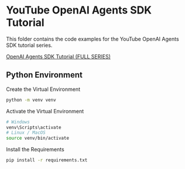 # YouTube OpenAI Agents SDK Tutorial

This folder contains the code examples for the YouTube OpenAI Agents SDK tutorial series.

[OpenAI Agents SDK Tutorial (FULL SERIES)](https://www.youtube.com/watch?v=gFcAfU3V1Zo)

## Python Environment

Create the Virtual Environment
```bash
python -m venv venv
```
Activate the Virtual Environment
```bash
# Windows
venv\Scripts\activate
# Linux / MacOS
source venv/bin/activate
```

Install the Requirements
```bash
pip install -r requirements.txt
```
